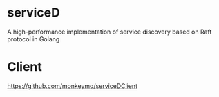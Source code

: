 # serviceD
A high-performance implementation of service discovery based on Raft protocol in Golang


# Client 
https://github.com/monkeymq/serviceDClient

